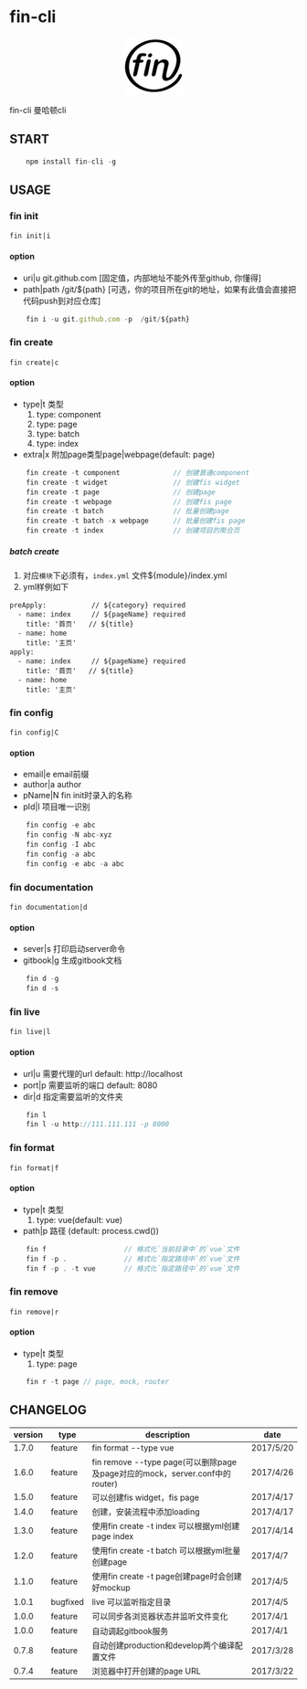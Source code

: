 # fin-cli

<center>

![](./static/image/logo.jpg)
</center>

fin-cli  曼哈顿cli

## START
```javascript
    npm install fin-cli -g

```

## USAGE

### fin init
    fin init|i
#### option

 - uri|u git.github.com  [固定值，内部地址不能外传至github, 你懂得]
 - path|path /git/${path}  [可选，你的项目所在git的地址，如果有此值会直接把代码push到对应仓库]

```javascript
    fin i -u git.github.com -p  /git/${path}
```

### fin create
    fin create|c
#### option

 - type|t 类型
    1. type: component
    2. type: page
    3. type: batch
    4. type: index
 - extra|x 附加page类型page|webpage(default: page)
 
```javascript
    fin create -t component             // 创建普通component
    fin create -t widget                // 创建fis widget
    fin create -t page                  // 创建page
    fin create -t webpage               // 创建fis page
    fin create -t batch                 // 批量创建page
    fin create -t batch -x webpage      // 批量创建fis page
    fin create -t index                 // 创建项目的聚合页
```

##### batch create

1. 对应`模块`下必须有，`index.yml` 文件${module}/index.yml
2. yml样例如下
```
preApply:           // ${category} required
  - name: index     // ${pageName} required
    title: '首页'   // ${title}
  - name: home
    title: '主页'
apply:
  - name: index     // ${pageName} required
    title: '首页'   // ${title}
  - name: home
    title: '主页'
```

### fin config
    fin config|C
#### option

 - email|e email前缀
 - author|a author
 - pName|N fin init时录入的名称
 - pId|I 项目唯一识别
 
```javascript
    fin config -e abc
    fin config -N abc-xyz
    fin config -I abc
    fin config -a abc
    fin config -e abc -a abc
```

### fin documentation
    fin documentation|d
#### option

 - sever|s 打印启动server命令
 - gitbook|g 生成gitbook文档
 
```javascript
    fin d -g
    fin d -s
```

### fin live
    fin live|l
#### option

 - url|u 需要代理的url default: http://localhost
 - port|p 需要监听的端口 default: 8080
 - dir|d 指定需要监听的文件夹
 
```javascript
    fin l
    fin l -u http://111.111.111 -p 8000
```

### fin format
    fin format|f
#### option

 - type|t 类型
    1. type: vue(default: vue)
 - path|p 路径 (default: process.cwd())
 
```javascript
    fin f                   // 格式化`当前目录中`的`vue`文件
    fin f -p .              // 格式化`指定路径中`的`vue`文件
    fin f -p . -t vue       // 格式化`指定路径中`的`vue`文件
```


### fin remove
    fin remove|r
#### option

 - type|t 类型
    1. type: page
 
```javascript
    fin r -t page // page, mock, router
```

## CHANGELOG

|version|type|description|date|
|---|---|---|---|
|1.7.0|feature|fin format --type vue|2017/5/20|
|1.6.0|feature|fin remove --type page(可以删除page及page对应的mock，server.conf中的router)|2017/4/26|
|1.5.0|feature|可以创建fis widget，fis page|2017/4/17|
|1.4.0|feature|创建，安装流程中添加loading|2017/4/17|
|1.3.0|feature|使用fin create -t index 可以根据yml创建page index|2017/4/14|
|1.2.0|feature|使用fin create -t batch 可以根据yml批量创建page|2017/4/7|
|1.1.0|feature|使用fin create -t page创建page时会创建好mockup|2017/4/5|
|1.0.1|bugfixed|live 可以监听指定目录|2017/4/5|
|1.0.0|feature|可以同步各浏览器状态并监听文件变化|2017/4/1|
|1.0.0|feature|自动调起gitbook服务|2017/4/1|
|0.7.8|feature|自动创建production和develop两个编译配置文件|2017/3/28|
|0.7.4|feature|浏览器中打开创建的page URL|2017/3/22|
 